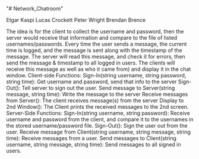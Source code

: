 "# Network_Chatroom" 

Etgar Kaspi
Lucas Crockett
Peter Wright
Brendan Brence

The idea is for the client to collect the username and password, then the server would receive that information and compare to the file of listed usernames/passwords. Every time the user sends a message, the current time is logged, and the message is sent along with the timestamp of the message. The server will read this message, and check it for errors, then send the message & timestamp to all logged in users. The clients will receive this message as well as who it came from) and display it in the chat window.
Client-side Functions:
	Sign-In(string username, string password, string time): Get username and password, send that info to the server
	Sign-Out(): Tell server to sign out the user.
	Send message to Server(string message, string time): Write the message to the server
	Receive messages from Server(): The client receives message(s) from the server
	Display to 2nd Window(): The Client prints the received messages to the 2nd screen.
Server-Side Functions:
	Sign-In(string username, string password): Receive username and password from the client, and compare it to the usernames in the stored username/password file.
	Sign-Out(): Sign the user out from the user.
	Receive message from Client(string username, string message, string time): Receive messages from a user.
	Send messages to Client(string username, string message, string time): Send messages to all signed in users.
